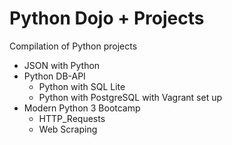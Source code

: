 # Python Dojo + Projects
Compilation of Python projects

+ JSON with Python
+ Python DB-API
   + Python with SQL Lite
   + Python with PostgreSQL with Vagrant set up
+ Modern Python 3 Bootcamp
   + HTTP_Requests
   + Web Scraping